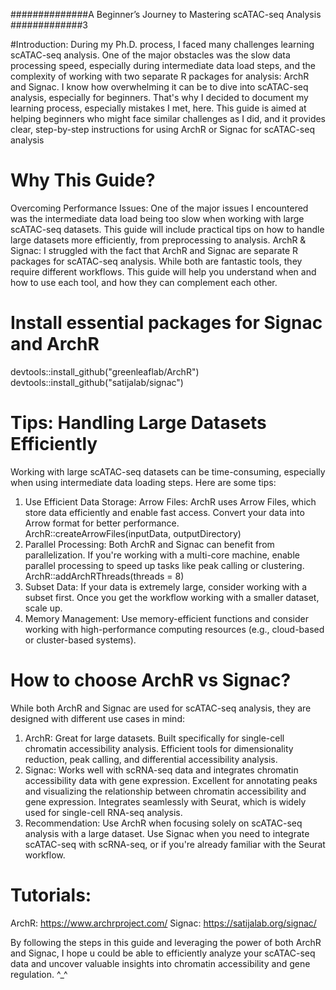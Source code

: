 ##############A Beginner’s Journey to Mastering scATAC-seq Analysis #############3

#Introduction:
During my Ph.D. process, I faced many challenges learning scATAC-seq analysis. One of the major obstacles was the slow data processing speed, especially during intermediate data load steps, and the complexity of working with two separate R packages for analysis: ArchR and Signac.
I know how overwhelming it can be to dive into scATAC-seq analysis, especially for beginners. That's why I decided to document my learning process, especially mistakes I met, here. This guide is aimed at helping beginners who might face similar challenges as I did, and it provides clear, step-by-step instructions for using ArchR or Signac for scATAC-seq analysis


# Why This Guide?
Overcoming Performance Issues: One of the major issues I encountered was the intermediate data load being too slow when working with large scATAC-seq datasets. This guide will include practical tips on how to handle large datasets more efficiently, from preprocessing to analysis.
ArchR & Signac: I struggled with the fact that ArchR and Signac are separate R packages for scATAC-seq analysis. While both are fantastic tools, they require different workflows. This guide will help you understand when and how to use each tool, and how they can complement each other.


# Install essential packages for Signac and ArchR
devtools::install_github("greenleaflab/ArchR")
devtools::install_github("satijalab/signac")

# Tips: Handling Large Datasets Efficiently
Working with large scATAC-seq datasets can be time-consuming, especially when using intermediate data loading steps. Here are some tips:
1) Use Efficient Data Storage:
Arrow Files: ArchR uses Arrow Files, which store data efficiently and enable fast access. Convert your data into Arrow format for better performance.
ArchR::createArrowFiles(inputData, outputDirectory)
2) Parallel Processing:
Both ArchR and Signac can benefit from parallelization. If you're working with a multi-core machine, enable parallel processing to speed up tasks like peak calling or clustering.
ArchR::addArchRThreads(threads = 8)
3) Subset Data: If your data is extremely large, consider working with a subset first. Once you get the workflow working with a smaller dataset, scale up.
4) Memory Management: Use memory-efficient functions and consider working with high-performance computing resources (e.g., cloud-based or cluster-based systems).


# How to choose ArchR vs Signac?
While both ArchR and Signac are used for scATAC-seq analysis, they are designed with different use cases in mind:
1) ArchR:
Great for large datasets.
Built specifically for single-cell chromatin accessibility analysis.
Efficient tools for dimensionality reduction, peak calling, and differential accessibility analysis.
2) Signac:
Works well with scRNA-seq data and integrates chromatin accessibility data with gene expression.
Excellent for annotating peaks and visualizing the relationship between chromatin accessibility and gene expression.
Integrates seamlessly with Seurat, which is widely used for single-cell RNA-seq analysis.
3) Recommendation:
Use ArchR when focusing solely on scATAC-seq analysis with a large dataset.
Use Signac when you need to integrate scATAC-seq with scRNA-seq, or if you're already familiar with the Seurat workflow.

# Tutorials:
ArchR: https://www.archrproject.com/
Signac: https://satijalab.org/signac/

By following the steps in this guide and leveraging the power of both ArchR and Signac, I hope u could be able to efficiently analyze your scATAC-seq data and uncover valuable insights into chromatin accessibility and gene regulation. ^_^
